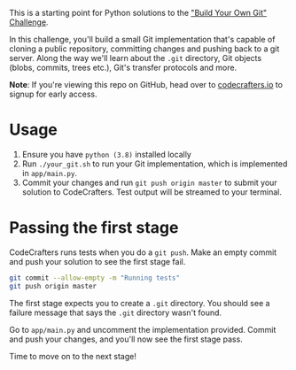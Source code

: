 This is a starting point for Python solutions to the
["Build Your Own Git" Challenge](https://codecrafters.io/challenges/git).

In this challenge, you'll build a small Git implementation that's capable of
cloning a public repository, committing changes and pushing back to a git
server. Along the way we'll learn about the `.git` directory, Git objects
(blobs, commits, trees etc.), Git's transfer protocols and more.

**Note**: If you're viewing this repo on GitHub, head over to
[codecrafters.io](https://codecrafters.io) to signup for early access.

# Usage

1. Ensure you have `python (3.8)` installed locally
1. Run `./your_git.sh` to run your Git implementation, which is implemented in
   `app/main.py`.
1. Commit your changes and run `git push origin master` to submit your solution
   to CodeCrafters. Test output will be streamed to your terminal.
 
# Passing the first stage

CodeCrafters runs tests when you do a `git push`. Make an empty commit and push
your solution to see the first stage fail.
   
``` sh
git commit --allow-empty -m "Running tests"
git push origin master
```

The first stage expects you to create a `.git` directory. You should see a
failure message that says the `.git` directory wasn't found. 

Go to `app/main.py` and uncomment the implementation provided. Commit and
push your changes, and you'll now see the first stage pass.

Time to move on to the next stage!
